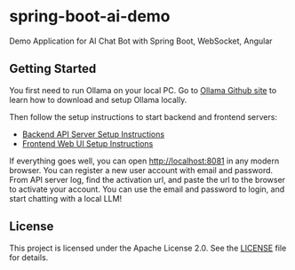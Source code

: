 # spring-boot-ai-demo
Demo Application for AI Chat Bot with Spring Boot, WebSocket, Angular

## Getting Started

You first need to run Ollama on your local PC. Go to 
[Ollama Github site](https://github.com/ollama/ollama)
to learn how to download and setup Ollama locally.

Then follow the setup instructions to start backend and frontend servers:

- [Backend API Server Setup Instructions](/backend-api/README.md)
- [Frontend Web UI Setup Instructions](/frontend-web/README.md)

If everything goes well, you can open [http://localhost:8081](http://localhost:8081)
in any modern browser. You can register a new user account with email and password.
From API server log, find the activation url, 
and paste the url to the browser to activate your account.
You can use the email and password to login, and start chatting with a local LLM!

## License

This project is licensed under the Apache License 2.0. See the [LICENSE](LICENSE) file for details.
